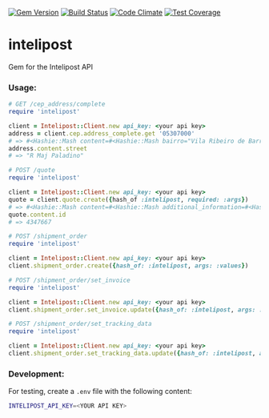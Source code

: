 [![Gem Version](https://badge.fury.io/rb/intelipost.svg)](http://badge.fury.io/rb/intelipost)
[![Build Status](https://travis-ci.org/natuelabs/intelipost.svg?branch=master)](https://travis-ci.org/natuelabs/intelipost)
[![Code Climate](https://codeclimate.com/github/natuelabs/intelipost/badges/gpa.svg)](https://codeclimate.com/github/natuelabs/intelipost)
[![Test Coverage](https://codeclimate.com/github/natuelabs/intelipost/badges/coverage.svg)](https://codeclimate.com/github/natuelabs/intelipost/coverage)


# intelipost
Gem for the Intelipost API

### Usage:

````ruby
# GET /cep_address/complete
require 'intelipost'

client = Intelipost::Client.new api_key: <your api key>
address = client.cep.address_complete.get '05307000'
# => #<Hashie::Mash content=#<Hashie::Mash bairro="Vila Ribeiro de Barros" city="São Paulo" ibge="3550308" neighborhood="Vila Ribeiro de Barros" state="São Paulo" state_short="SP" street="R Maj Paladino"> messages=[] status="OK" time="0.6 ms">
address.content.street
# => "R Maj Paladino"
````

````ruby
# POST /quote
require 'intelipost'

client = Intelipost::Client.new api_key: <your api key>
quote = client.quote.create({hash_of :intelipost, required: :args})
# => #<Hashie::Mash content=#<Hashie::Mash additional_information=#<Hashie::Mash client_type="gold" delivery_method_ids=[4, 3, 2] extra_cost_absolute=0.0 extra_cost_percentage=0.0 free_shipping=false lead_time_business_days=0 sales_channel="hotsite" tax_id=nil> client_id=1783 created=1433872646799 created_iso="2015-06-09T14:57:26.799-03:00" delivery_options=[#<Hashie::Mash delivery_estimate_business_days=1 delivery_method_id=4 delivery_method_name="Total Express" delivery_method_type="EXPRESS" delivery_note=nil description="Total Express" final_shipping_cost=5.05 logistic_provider_name="Total" provider_shipping_cost=5.05>, #<Hashie::Mash delivery_estimate_business_days=1 delivery_method_id=3 delivery_method_name="Correios eSedex" delivery_method_type="EXPRESS" delivery_note=nil description="Correios eSedex" final_shipping_cost=7.83 logistic_provider_name="Correios" provider_shipping_cost=7.83>, #<Hashie::Mash delivery_estimate_business_days=1 delivery_method_id=2 delivery_method_name="Correios Sedex" delivery_method_type="EXPRESS" delivery_note=nil description="Correios Sedex" final_shipping_cost=13.83 logistic_provider_name="Correios" provider_shipping_cost=13.83>] destination_zip_code="06396-200" id=4347667 origin_zip_code="04037-003" platform=nil volumes=[#<Hashie::Mash cost_of_goods=100.0 description=nil height=10.0 length=10.0 volume_type="BOX" weight=0.1 width=10.0>]> messages=[] status="OK" time="34.0 ms">
quote.content.id
# => 4347667
````

````ruby
# POST /shipment_order
require 'intelipost'

client = Intelipost::Client.new api_key: <your api key>
client.shipment_order.create({hash_of: :intelipost, args: :values})
````

````ruby
# POST /shipment_order/set_invoice
require 'intelipost'

client = Intelipost::Client.new api_key: <your api key>
client.shipment_order.set_invoice.update({hash_of: :intelipost, args: :values})
````

````ruby
# POST /shipment_order/set_tracking_data
require 'intelipost'

client = Intelipost::Client.new api_key: <your api key>
client.shipment_order.set_tracking_data.update({hash_of: :intelipost, args: :values})
````

### Development:

For testing, create a `.env` file with the following content:
````bash
INTELIPOST_API_KEY=<YOUR API KEY>
````
